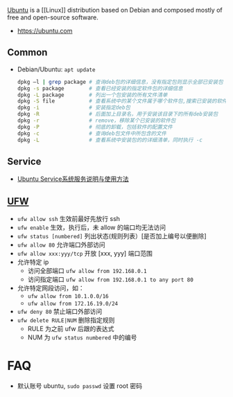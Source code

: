 [Ubuntu](https://en.wikipedia.org/wiki/Ubuntu) is a [[Linux]] distribution based on Debian and composed mostly of free and open-source software.

- https://ubuntu.com



## Common
- Debian/Ubuntu: `apt update`
  ```bash
  dpkg –l | grep package # 查询deb包的详细信息，没有指定包则显示全部已安装包
  dpkg -s package        # 查看已经安装的指定软件包的详细信息
  dpkg -L package        # 列出一个包安装的所有文件清单
  dpkg -S file           # 查看系统中的某个文件属于哪个软件包,搜索已安装的软件包
  dpkg -i                # 安装指定deb包
  dpkg -R                # 后面加上目录名，用于安装该目录下的所有deb安装包
  dpkg -r                # remove，移除某个已安装的软件包
  dpkg -P                # 彻底的卸载，包括软件的配置文件
  dpkg -c                # 查询deb包文件中所包含的文件
  dpkg -L                # 查看系统中安装包的的详细清单，同时执行 -c
  ```



## Service 
- [Ubuntu Service系统服务说明与使用方法](http://www.mikewootc.com/wiki/linux/usage/ubuntu_service_usage.html)



## [UFW](https://help.ubuntu.com/community/UFW)
- `ufw allow ssh` 生效前最好先放行 ssh
- `ufw enable`  生效，执行后，未 allow 的端口均无法访问
- `ufw status [numbered]` 列出状态(规则列表）[是否加上编号以便删除]
- `ufw allow 80`  允许端口外部访问
- `ufw allow xxx:yyy/tcp` 开放 [xxx, yyy] 端口范围
- 允许特定 ip 
  - 访问全部端口 `ufw allow from 192.168.0.1` 
  - 访问指定端口 `ufw allow from 192.168.0.1 to any port 80`
- 允许特定网段访问，如：
  - `ufw allow from 10.1.0.0/16`
  - `ufw allow from 172.16.19.0/24`
- `ufw deny 80`    禁止端口外部访问
- `ufw delete RULE|NUM` 删除指定规则
  - RULE 为之前 ufw 后跟的表达式
  - NUM 为 `ufw status numbered` 中的编号



# FAQ
- 默认账号 ubuntu, `sudo passwd` 设置 root 密码
